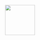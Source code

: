 <div id="header" align="center">
  <img src="[https://media.giphy.com/media/M9gbBd9nbDrOTu1Mqx/giphy.gif](https://media.giphy.com/media/JqmupuTVZYaQX5s094/giphy.gif?cid=ecf05e47g6w99js73okvttvljy1pjikwfc7f4815apo0t7nu&ep=v1_gifs_search&rid=giphy.gif&ct=g)" width="100"/>
</div>
